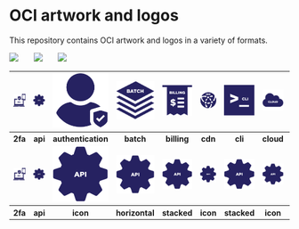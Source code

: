 # OCI artwork and logos

This repository contains OCI artwork and logos in a variety of formats.

<img src="/oci/horizontal/color/oci-horizontal-color.png" width="250">      &nbsp;  &nbsp;  &nbsp; <img src="/oci/stacked/color/oci-stacked-color.png" width="65">   &nbsp;  &nbsp;  &nbsp; <img src="/oci/icon/color/oci-icon-color.png" width="80">



<table>
<tr>
        <td style="10%"><img src="icons/oci_icon_2fa.svg" style="width:75px" width="75"></td>
        <td style="10%"><img src="icons/oci_icon_api.svg" width="75"></td>
        <td style="10%"><img src="icons/oci_icon_authentication.svg" width="125px"></td>
        <td><img src="icons/oci_icon_batch.svg" width="125px"></td>
        <td><img src="icons/oci_icon_billing.svg" width="75"></td>
        <td><img src="icons/oci_icon_cdn.svg" width="75"></td>
        <td><img src="icons/oci_icon_cli.svg" width="75"></td>
        <td><img src="icons/oci_icon_cloud.svg" width="75"></td>
 	<td><img src="icons/oci_icon_cloud.svg" width="75"></td>
        <td><img src="icons/oci_icon_configservice.svg" width="75"></td>
    </tr>
 	<tr>
	<th style="width:10%">2fa</th>
        <th style="width:10%">api</th>
        <th style="width:10%">authentication</th>
        <th style="width:10%">batch</th>
        <th style="width:10%">billing</th>
        <th style="width:10%">cdn</th>
  	<th style="width:10%">cli</th>
        <th style="width:10%">cloud</th>
	<th style="width:10%">cloud</th>
        <th style="width:10%">configservice</th>
    </tr>
           <tr>
        <td><img src="icons/oci_icon_2fa.svg" width="125px"></td>
        <td><img src="icons/oci_icon_api.svg" width="125"></td>
        <td><img src="icons/oci_icon_api.svg" width="125px"></td>
        <td><img src="icons/oci_icon_api.svg" width="125px"></td>
        <td><img src="icons/oci_icon_api.svg" width="125px"></td>
        <td><img src="icons/oci_icon_api.svg" width="75"></td>
        <td><img src="icons/oci_icon_api.svg" width="75"></td>
        <td><img src="icons/oci_icon_api.svg" width="75"></td>
 	<td><img src="icons/oci_icon_api.svg" width="75"></td>
        <td><img src="icons/oci_icon_api.svg" width="75"></td>
    </tr>
<tr>
        <th>2fa</th>
        <th>api</th>
        <th>icon</th>
        <th>horizontal</th>
        <th>stacked</th>
        <th>icon</th>
  	<th>stacked</th>
        <th>icon</th>
	<th>stacked</th>
        <th>icon</th>
    </tr>



</table>
